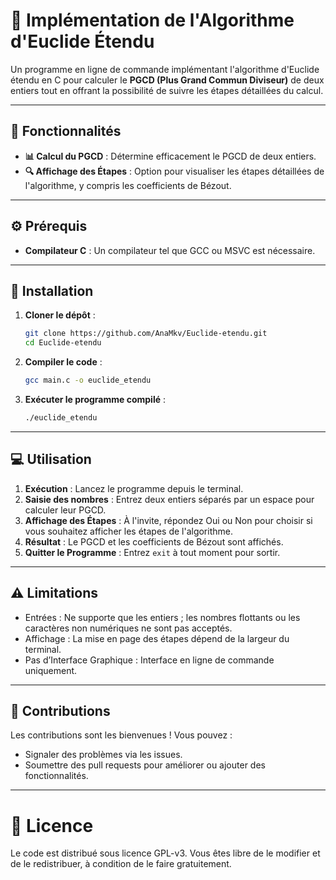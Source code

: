 # 📐 Implémentation de l'Algorithme d'Euclide Étendu

Un programme en ligne de commande implémentant l'algorithme d'Euclide étendu en C pour calculer le **PGCD (Plus Grand Commun Diviseur)** de deux entiers tout en offrant la possibilité de suivre les étapes détaillées du calcul.

---

## 📝 Fonctionnalités

- **📊 Calcul du PGCD** : Détermine efficacement le PGCD de deux entiers.
- **🔍 Affichage des Étapes** : Option pour visualiser les étapes détaillées de l'algorithme, y compris les coefficients de Bézout.

---

## ⚙️ Prérequis

- **Compilateur C** : Un compilateur tel que GCC ou MSVC est nécessaire.

---

## 🚀 Installation

1. **Cloner le dépôt** :
   ```bash
   git clone https://github.com/AnaMkv/Euclide-etendu.git
   cd Euclide-etendu
   ```
2. **Compiler le code** :
   ```bash
   gcc main.c -o euclide_etendu
   ```
3. **Exécuter le programme compilé** :
   ```bash
   ./euclide_etendu
   ```

---

## 💻 Utilisation

1. **Exécution** : Lancez le programme depuis le terminal.
2. **Saisie des nombres** : Entrez deux entiers séparés par un espace pour calculer leur PGCD.
3. **Affichage des Étapes** : À l'invite, répondez Oui ou Non pour choisir si vous souhaitez afficher les étapes de l'algorithme.
4. **Résultat** : Le PGCD et les coefficients de Bézout sont affichés.
5. **Quitter le Programme** : Entrez `exit` à tout moment pour sortir.

---

## ⚠️ Limitations

- Entrées : Ne supporte que les entiers ; les nombres flottants ou les caractères non numériques ne sont pas acceptés.
- Affichage : La mise en page des étapes dépend de la largeur du terminal.
- Pas d’Interface Graphique : Interface en ligne de commande uniquement.

---

## 🤝 Contributions

Les contributions sont les bienvenues ! Vous pouvez :
- Signaler des problèmes via les issues.
- Soumettre des pull requests pour améliorer ou ajouter des fonctionnalités.

---

# 📄 Licence

Le code est distribué sous licence GPL-v3. Vous êtes libre de le modifier et de le redistribuer, à condition de le faire gratuitement.
